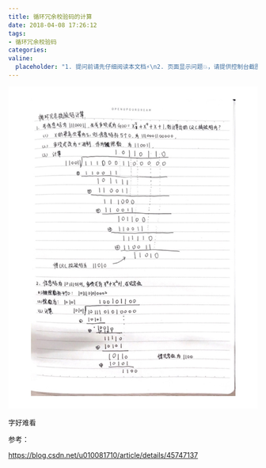 ```yaml
---
title: 循环冗余校验码的计算
date: 2018-04-08 17:26:12
tags:
- 循环冗余校验码
categories:
valine:
  placeholder: "1. 提问前请先仔细阅读本文档⚡\n2. 页面显示问题💥，请提供控制台截图📸或者您的测试网址\n3. 其他任何报错💣，请提供详细描述和截图📸，祝食用愉快💪"
---
```


![validate01](../../../../images/validate01.png)

字好难看



参考：

https://blog.csdn.net/u010081710/article/details/45747137
